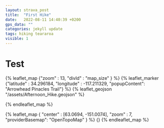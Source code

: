 ```yaml
---
layout: strava_post
title:  "First Hike"
date:   2022-08-11 14:40:39 +0200
gps_data: ""
categories: jekyll update
tags: hiking teararoa
visible: 1
---
```

# Test
{% leaflet_map {"zoom" : 13,
                 "divId" : "map_size" } %}
    {% leaflet_marker {"latitude" : 34.296184,
                       "longitude" : -117.211329,
                       "popupContent": "Arrowhead Pinacles Trail"} %} 
    {% leaflet_geojson "/assets/Afternoon_Hike.geojson" %}

{% endleaflet_map %}



{% leaflet_map { "center" : [63.0694,  -151.0074],
                 "zoom" : 7,
                 "providerBasemap": "OpenTopoMap" } %}
    {}
{% endleaflet_map %}
